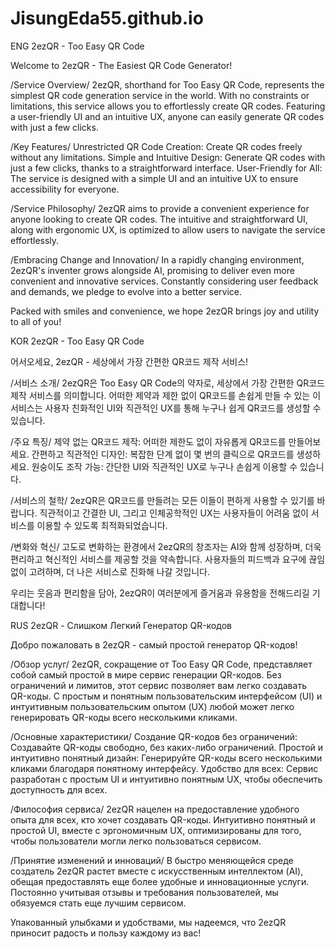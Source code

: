 # JisungEda55.github.io
ENG
2ezQR - Too Easy QR Code

Welcome to 2ezQR - The Easiest QR Code Generator!

/Service Overview/
2ezQR, shorthand for Too Easy QR Code, represents the simplest QR code generation service in the world. 
With no constraints or limitations, this service allows you to effortlessly create QR codes. 
Featuring a user-friendly UI and an intuitive UX, anyone can easily generate QR codes with just a few clicks.

/Key Features/
Unrestricted QR Code Creation: Create QR codes freely without any limitations.
Simple and Intuitive Design: Generate QR codes with just a few clicks, thanks to a straightforward interface.
User-Friendly for All: The service is designed with a simple UI and an intuitive UX to ensure accessibility for everyone.

/Service Philosophy/
2ezQR aims to provide a convenient experience for anyone looking to create QR codes.
The intuitive and straightforward UI, along with ergonomic UX, is optimized to allow users to navigate the service effortlessly.

/Embracing Change and Innovation/
In a rapidly changing environment, 2ezQR's inventer grows alongside AI, promising to deliver even more convenient and innovative services. 
Constantly considering user feedback and demands, we pledge to evolve into a better service.

Packed with smiles and convenience, we hope 2ezQR brings joy and utility to all of you!


KOR
2ezQR - Too Easy QR Code

어서오세요, 2ezQR - 세상에서 가장 간편한 QR코드 제작 서비스!

/서비스 소개/
2ezQR은 Too Easy QR Code의 약자로, 세상에서 가장 간편한 QR코드 제작 서비스를 의미합니다. 
어떠한 제약과 제한 없이 QR코드를 손쉽게 만들 수 있는 이 서비스는 사용자 친화적인 UI와 직관적인 UX를 통해 누구나 쉽게 QR코드를 생성할 수 있습니다.

/주요 특징/
제약 없는 QR코드 제작: 어떠한 제한도 없이 자유롭게 QR코드를 만들어보세요.
간편하고 직관적인 디자인: 복잡한 단계 없이 몇 번의 클릭으로 QR코드를 생성하세요.
원숭이도 조작 가능: 간단한 UI와 직관적인 UX로 누구나 손쉽게 이용할 수 있습니다.

/서비스의 철학/
2ezQR은 QR코드를 만들려는 모든 이들이 편하게 사용할 수 있기를 바랍니다. 
직관적이고 간결한 UI, 그리고 인체공학적인 UX는 사용자들이 어려움 없이 서비스를 이용할 수 있도록 최적화되었습니다.

/변화와 혁신/
고도로 변화하는 환경에서 2ezQR의 창조자는 AI와 함께 성장하며, 더욱 편리하고 혁신적인 서비스를 제공할 것을 약속합니다. 사용자들의 피드백과 요구에 끊임없이 고려하며, 더 나은 서비스로 진화해 나갈 것입니다.

우리는 웃음과 편리함을 담아, 2ezQR이 여러분에게 즐거움과 유용함을 전해드리길 기대합니다!


RUS
2ezQR - Слишком Легкий Генератор QR-кодов

Добро пожаловать в 2ezQR - самый простой генератор QR-кодов!

/Обзор услуг/
2ezQR, сокращение от Too Easy QR Code, представляет собой самый простой в мире сервис генерации QR-кодов.
Без ограничений и лимитов, этот сервис позволяет вам легко создавать QR-коды.
С простым и понятным пользовательским интерфейсом (UI) и интуитивным пользовательским опытом (UX) любой может легко генерировать QR-коды всего несколькими кликами.

/Основные характеристики/
Создание QR-кодов без ограничений: Создавайте QR-коды свободно, без каких-либо ограничений.
Простой и интуитивно понятный дизайн: Генерируйте QR-коды всего несколькими кликами благодаря понятному интерфейсу.
Удобство для всех: Сервис разработан с простым UI и интуитивно понятным UX, чтобы обеспечить доступность для всех.

/Философия сервиса/
2ezQR нацелен на предоставление удобного опыта для всех, кто хочет создавать QR-коды.
Интуитивно понятный и простой UI, вместе с эргономичным UX, оптимизированы для того, чтобы пользователи могли легко пользоваться сервисом.

/Принятие изменений и инноваций/
В быстро меняющейся среде создатель 2ezQR растет вместе с искусственным интеллектом (AI), обещая предоставлять еще более удобные и инновационные услуги.
Постоянно учитывая отзывы и требования пользователей, мы обязуемся стать еще лучшим сервисом.

Упакованный улыбками и удобствами, мы надеемся, что 2ezQR приносит радость и пользу каждому из вас!
